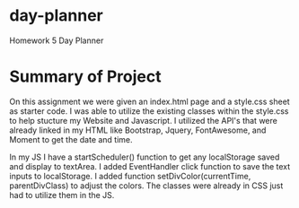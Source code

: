 # day-planner
Homework 5 Day Planner

# Summary of Project
On this assignment we were given an index.html page and a style.css sheet as starter code.  I was able to utilize the existing classes within the style.css to help stucture my Website and Javascript.  I utilized the API's that were already linked in my HTML like Bootstrap, Jquery, FontAwesome, and Moment to get the date and time. 

In my JS I have a startScheduler() function  to get any localStorage saved and display to textArea.  I added EventHandler click function to save the text inputs to localStorage.  I added function setDivColor(currentTime, parentDivClass) to adjust the colors.  The classes were already in CSS just had to utilize them in the JS.  